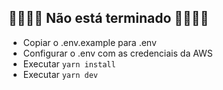 ## 🚨🚨🚨🚨 Não está terminado 🚨🚨🚨🚨
- Copiar o .env.example para .env
- Configurar o .env com as credenciais da AWS
- Executar ```yarn install```
- Executar ```yarn dev```